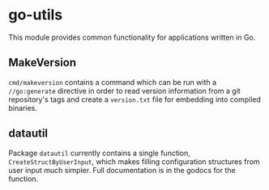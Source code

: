 # go-utils

This module provides common functionality for applications written in Go.

## MakeVersion
`cmd/makeversion` contains a command which can be run with a `//go:generate` directive in order to read version
information from a git repository's tags and create a `version.txt` file for embedding into compiled binaries.

## datautil
Package `datautil` currently contains a single function, `CreateStructByUserInput`, which makes filling configuration
structures from user input much simpler. Full documentation is in the godocs for the function.